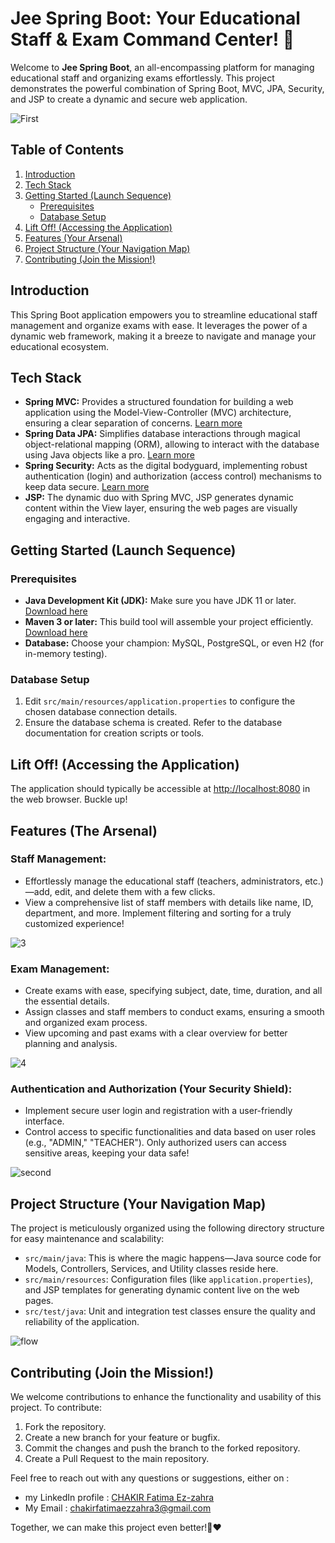 # Jee Spring Boot: Your Educational Staff & Exam Command Center! 🍃

Welcome to **Jee Spring Boot**, an all-encompassing platform for managing educational staff and organizing exams effortlessly. This project demonstrates the powerful combination of Spring Boot, MVC, JPA, Security, and JSP to create a dynamic and secure web application.

![First](https://github.com/ZAHIRA201/Springboot_Java_App/assets/120922044/f6555b0f-2cd4-4dda-be31-10e863a3bb5c)

## **Table of Contents**

1. [Introduction](#introduction)
2. [Tech Stack](#tech-stack)
3. [Getting Started (Launch Sequence)](#getting-started-launch-sequence)
   - [Prerequisites](#prerequisites)
   - [Database Setup](#database-setup)
4. [Lift Off! (Accessing the Application)](#lift-off-accessing-the-application)
5. [Features (Your Arsenal)](#features-your-arsenal)
6. [Project Structure (Your Navigation Map)](#project-structure-your-navigation-map)
7. [Contributing (Join the Mission!)](#contributing-join-the-mission)

## **Introduction**

This Spring Boot application empowers you to streamline educational staff management and organize exams with ease. It leverages the power of a dynamic web framework, making it a breeze to navigate and manage your educational ecosystem.

## **Tech Stack**

- **Spring MVC:** Provides a structured foundation for building a web application using the Model-View-Controller (MVC) architecture, ensuring a clear separation of concerns. [Learn more](https://spring.io/guides/gs/serving-web-content)
- **Spring Data JPA:** Simplifies database interactions through magical object-relational mapping (ORM), allowing to interact with the database using Java objects like a pro. [Learn more](https://spring.io/projects/spring-data-jpa)
- **Spring Security:** Acts as the digital bodyguard, implementing robust authentication (login) and authorization (access control) mechanisms to keep data secure. [Learn more](https://spring.io/projects/spring-security)
- **JSP:** The dynamic duo with Spring MVC, JSP generates dynamic content within the View layer, ensuring the web pages are visually engaging and interactive.

## **Getting Started (Launch Sequence)**

### **Prerequisites**

- **Java Development Kit (JDK):** Make sure you have JDK 11 or later. [Download here](https://www.oracle.com/java/technologies/javase/jdk17-archive-downloads.html)
- **Maven 3 or later:** This build tool will assemble your project efficiently. [Download here](https://maven.apache.org/download.cgi)
- **Database:** Choose your champion: MySQL, PostgreSQL, or even H2 (for in-memory testing).

### **Database Setup**

1. Edit `src/main/resources/application.properties` to configure the chosen database connection details.
2. Ensure the database schema is created. Refer to the database documentation for creation scripts or tools.

## Lift Off! (Accessing the Application)

The application should typically be accessible at [http://localhost:8080](http://localhost:8080) in the web browser. Buckle up!

## Features (The Arsenal)

### Staff Management:

- Effortlessly manage the educational staff (teachers, administrators, etc.)—add, edit, and delete them with a few clicks.
- View a comprehensive list of staff members with details like name, ID, department, and more. Implement filtering and sorting for a truly customized experience!
  
![3](https://github.com/ZAHIRA201/Springboot_Java_App/assets/120922044/52c0f798-3d89-429a-bd97-1b2edf068cb4)

### Exam Management:

- Create exams with ease, specifying subject, date, time, duration, and all the essential details.
- Assign classes and staff members to conduct exams, ensuring a smooth and organized exam process.
- View upcoming and past exams with a clear overview for better planning and analysis.

![4](https://github.com/ZAHIRA201/Springboot_Java_App/assets/120922044/ddd7d1f0-1e29-4848-b81a-45cd012a2602)

### Authentication and Authorization (Your Security Shield):

- Implement secure user login and registration with a user-friendly interface.
- Control access to specific functionalities and data based on user roles (e.g., "ADMIN," "TEACHER"). Only authorized users can access sensitive areas, keeping your data safe!
  
![second](https://github.com/ZAHIRA201/Springboot_Java_App/assets/120922044/ee9d54ce-512d-4413-93e5-f22db073db2b)

## Project Structure (Your Navigation Map)

The project is meticulously organized using the following directory structure for easy maintenance and scalability:

- `src/main/java`: This is where the magic happens—Java source code for Models, Controllers, Services, and Utility classes reside here.
- `src/main/resources`: Configuration files (like `application.properties`), and JSP templates for generating dynamic content live on the web pages.
- `src/test/java`: Unit and integration test classes ensure the quality and reliability of the application.
  
![flow](https://github.com/ZAHIRA201/Springboot_Java_App/assets/120922044/c28bc320-8481-4409-8f75-6a952328c208)

## Contributing (Join the Mission!)

We welcome contributions to enhance the functionality and usability of this project. To contribute:

1. Fork the repository.
2. Create a new branch for your feature or bugfix.
3. Commit the changes and push the branch to the forked repository.
4. Create a Pull Request to the main repository.

Feel free to reach out with any questions or suggestions, either on :
- my LinkedIn profile : [CHAKIR Fatima Ez-zahra](https://www.linkedin.com/in/chakir-fatima-ez-zahra/) 
- My Email  : chakirfatimaezzahra3@gmail.com

Together, we can make this project even better!🤝❤️



